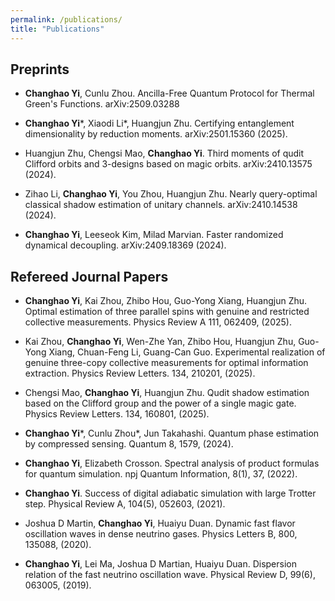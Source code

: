 ```yaml
---
permalink: /publications/
title: "Publications"
---
```



## Preprints
- **Changhao Yi**, Cunlu Zhou. Ancilla-Free Quantum Protocol for Thermal Green's Functions. arXiv:2509.03288

- **Changhao Yi**\*, Xiaodi Li\*, Huangjun Zhu. Certifying entanglement dimensionality by reduction moments. arXiv:2501.15360
(2025).

- Huangjun Zhu, Chengsi Mao, **Changhao Yi**. Third moments of qudit Clifford orbits and 3-designs based on magic orbits. arXiv:2410.13575
(2024).

- Zihao Li, **Changhao Yi**, You Zhou, Huangjun Zhu. Nearly query-optimal classical shadow estimation of unitary channels. arXiv:2410.14538 (2024).

- **Changhao Yi**, Leeseok Kim, Milad Marvian. Faster randomized dynamical decoupling. arXiv:2409.18369 (2024).



## Refereed Journal Papers

- **Changhao Yi**, Kai Zhou, Zhibo Hou, Guo-Yong Xiang, Huangjun Zhu. Optimal estimation of three parallel spins with genuine and restricted
collective measurements. Physics Review A 111, 062409, (2025).

- Kai Zhou, **Changhao Yi**, Wen-Zhe Yan, Zhibo Hou, Huangjun Zhu, Guo-Yong Xiang, Chuan-Feng Li, Guang-Can Guo. Experimental realization of genuine three-copy collective measurements for optimal information extraction. Physics Review Letters. 134, 210201, (2025).

- Chengsi Mao, **Changhao Yi**, Huangjun Zhu. Qudit shadow estimation based on the Clifford group and the power of a single magic gate. Physics Review Letters. 134, 160801, 
(2025).

- **Changhao Yi**\*, Cunlu Zhou\*, Jun Takahashi. Quantum phase estimation by compressed sensing. Quantum 8, 1579, (2024).

- **Changhao Yi**, Elizabeth Crosson. Spectral analysis of product formulas for quantum simulation. npj Quantum Information,
8(1), 37, (2022).

- **Changhao Yi**. Success of digital adiabatic simulation with large Trotter step. Physical Review A, 104(5), 052603,
(2021).

- Joshua D Martin, **Changhao Yi**, Huaiyu Duan. Dynamic fast flavor oscillation waves in dense neutrino gases. Physics Letters
B, 800, 135088, (2020).

- **Changhao Yi**, Lei Ma, Joshua D Martian, Huaiyu Duan. Dispersion relation of the fast neutrino oscillation wave. Physical Review
D, 99(6), 063005, (2019).
